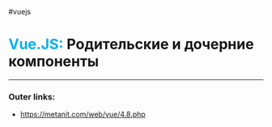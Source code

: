 #vuejs
# <font color="#00b0f0">Vue.JS:</font> Родительские и дочерние компоненты
---
### Outer links:
- https://metanit.com/web/vue/4.8.php